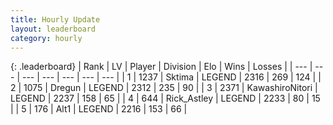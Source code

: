 ```yaml
---
title: Hourly Update
layout: leaderboard
category: hourly
---
```


{: .leaderboard}
| Rank | LV | Player | Division | Elo | Wins | Losses |
| --- | --- | --- | --- | --- | --- | --- |
| <span data-change="0">1</span> | 1237 | <span title="ID: 353063">Sktima</span> | LEGEND | <span data-change="0">2316</span> | <span data-change="0">269</span> | <span data-change="0">124</span> |
| <span data-change="0">2</span> | 1075 | <span title="ID: 337810">Dregun</span> | LEGEND | <span data-change="0">2312</span> | <span data-change="0">235</span> | <span data-change="0">90</span> |
| <span data-change="0">3</span> | 2371 | <span title="ID: 164871">KawashiroNitori</span> | LEGEND | <span data-change="0">2237</span> | <span data-change="0">158</span> | <span data-change="0">65</span> |
| <span data-change="0">4</span> | 644 | <span title="ID: 466583">Rick_Astley</span> | LEGEND | <span data-change="0">2233</span> | <span data-change="0">80</span> | <span data-change="0">15</span> |
| <span data-change="0">5</span> | 176 | <span title="ID: 443550">Alt1</span> | LEGEND | <span data-change="0">2216</span> | <span data-change="0">153</span> | <span data-change="0">66</span> |